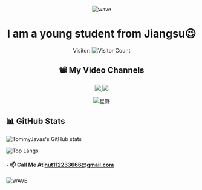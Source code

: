 <div align="center">
  
  ![wave](https://capsule-render.vercel.app/api?type=waving&height=300&color=gradient&text=👋%20Hello,%20I'm%20TommyJavas&fontSize=65&animation=fadeIn)
  
# I am a young student from Jiangsu😉


<!-- Visitor Counter -->
<p align="center">
  Visitor:
  <img src="https://count.getloli.com/get/@TommyJavas?theme=rule34" alt="Visitor Count" />
</p>

## 📽️ My Video Channels
<p align="center">
  <a href="https://space.bilibili.com/1451504133">
<img src="https://img.shields.io/badge/Follow-Bilibili-pink?style=for-the-badge" />
  </a>
  
  <a href="https://www.youtube.com/@TommyJava">
<img src="https://img.shields.io/badge/Follow-YouTube-red?style=for-the-badge" />
  </a>
</p>

![星野](https://github.com/user-attachments/assets/cc05d09a-bb3b-4c5a-bcef-c45b549c2d72)



</div>
<div align="left">
  
## 📊 GitHub Stats
  
![TommyJavas's GitHub stats](https://github-readme-stats.vercel.app/api?username=TommyJavas&show_icons=true&theme=radical)

![Top Langs](https://github-readme-stats.vercel.app/api/top-langs/?username=TommyJavas&layout=compact&theme=radical)

#### - 📫 Call Me At [hut112233666@gmail.com](mailto:hut112233666@gmail.com)
![WAVE](https://capsule-render.vercel.app/api?type=waving&height=300&color=gradient&text=Thx%20For%20Visit&section=footer&fontAlignY=65)

</div>


